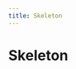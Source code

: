 ```yaml
---
title: Skeleton
---
```


# Skeleton

<Story>
<div class="ds-skeleton ds-skeleton--rectangle" aria-hidden="true" style="width: 200px; height: 100px;"></div>
</Story>
